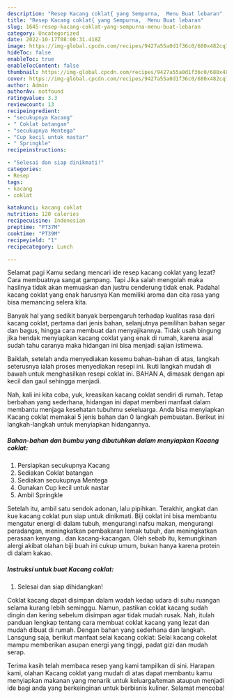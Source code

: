 ```yaml
---
description: "Resep Kacang coklat{ yang Sempurna,  Menu Buat lebaran"
title: "Resep Kacang coklat{ yang Sempurna,  Menu Buat lebaran"
slug: 1645-resep-kacang-coklat-yang-sempurna-menu-buat-lebaran
category: Uncategorized
date: 2022-10-17T08:00:31.418Z
image: https://img-global.cpcdn.com/recipes/9427a55a0d1f36c0/680x482cq70/kacang-coklat-foto-resep-utama.jpg
hideToc: false
enableToc: true
enableTocContent: false
thumbnail: https://img-global.cpcdn.com/recipes/9427a55a0d1f36c0/680x482cq70/kacang-coklat-foto-resep-utama.jpg
cover: https://img-global.cpcdn.com/recipes/9427a55a0d1f36c0/680x482cq70/kacang-coklat-foto-resep-utama.jpg
author: Admin
authorAv: notfound
ratingvalue: 3.3
reviewcount: 13
recipeingredient:
- "secukupnya Kacang"
- " Coklat batangan"
- "secukupnya Mentega"
- "Cup kecil untuk nastar"
- " Springkle"
recipeinstructions:

- "Selesai dan siap dinikmati!"
categories:
- Resep
tags:
- kacang
- coklat

katakunci: kacang coklat 
nutrition: 120 calories
recipecuisine: Indonesian
preptime: "PT37M"
cooktime: "PT39M"
recipeyield: "1"
recipecategory: Lunch

---
```



Selamat pagi Kamu sedang mencari ide resep kacang coklat yang lezat? Cara membuatnya sangat gampang. Tapi Jika salah mengolah maka hasilnya tidak akan memuaskan dan justru cenderung tidak enak. Padahal kacang coklat yang enak harusnya Kan memiliki aroma dan cita rasa yang bisa memancing selera kita.


Banyak hal yang sedikit banyak berpengaruh terhadap kualitas rasa dari kacang coklat, pertama dari jenis bahan, selanjutnya pemilihan bahan segar dan bagus, hingga cara membuat dan menyajikannya. Tidak usah bingung jika hendak menyiapkan kacang coklat yang enak di rumah, karena asal sudah tahu caranya maka hidangan ini bisa menjadi sajian istimewa.

Baiklah, setelah anda menyediakan kesemu bahan-bahan di atas, langkah seterusnya ialah proses menyediakan resepi ini. Ikuti langkah mudah di bawah untuk menghasilkan resepi coklat ini. BAHAN A, dimasak dengan api kecil dan gaul sehingga menjadi.


Nah, kali ini kita coba, yuk, kreasikan kacang coklat sendiri di rumah. Tetap berbahan yang sederhana, hidangan ini dapat memberi manfaat dalam membantu menjaga kesehatan tubuhmu sekeluarga. Anda bisa menyiapkan Kacang coklat memakai 5 jenis bahan dan 0 langkah pembuatan. Berikut ini langkah-langkah untuk menyiapkan hidangannya.

<!--inarticleads1-->

##### Bahan-bahan dan bumbu yang dibutuhkan dalam menyiapkan Kacang coklat:

1. Persiapkan secukupnya Kacang
1. Sediakan  Coklat batangan
1. Sediakan secukupnya Mentega
1. Gunakan Cup kecil untuk nastar
1. Ambil  Springkle


Setelah itu, ambil satu sendok adonan, lalu pipihkan. Terakhir, angkat dan kue kacang coklat pun siap untuk dinikmati. Biji coklat ini bisa membantu mengatur energi di dalam tubuh, mengurangi nafsu makan, mengurangi peradangan, meningkatkan pembakaran lemak tubuh, dan meningkatkan perasaan kenyang.. dan kacang-kacangan. Oleh sebab itu, kemungkinan alergi akibat olahan biji buah ini cukup umum, bukan hanya karena protein di dalam kakao. 

<!--inarticleads2-->

##### Instruksi untuk buat Kacang coklat:


1. Selesai dan siap dihidangkan!

Coklat kacang dapat disimpan dalam wadah kedap udara di suhu ruangan selama kurang lebih seminggu. Namun, pastikan coklat kacang sudah dingin dan kering sebelum disimpan agar tidak mudah rusak. Nah, itulah panduan lengkap tentang cara membuat coklat kacang yang lezat dan mudah dibuat di rumah. Dengan bahan yang sederhana dan langkah. Lansgung saja, berikut manfaat selai kacang coklat: Selai kacang cokelat mampu memberikan asupan energi yang tinggi, padat gizi dan mudah serap. 

Terima kasih telah membaca resep yang kami tampilkan di sini. Harapan kami, olahan Kacang coklat yang mudah di atas dapat membantu kamu menyiapkan makanan yang menarik untuk keluarga/teman ataupun menjadi ide bagi anda yang berkeinginan untuk berbisnis kuliner. Selamat mencoba!
